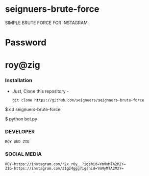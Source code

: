 # seignuers-brute-force
SIMPLE BRUTE FORCE FOR INSTAGRAM
# Password
# roy@zig


### Installation

- Just, Clone this repository -
  ```
  git clone https://github.com/seignuers/seignuers-brute-force
$ cd seignuers-brute-force

$ python bot.py
  
### DEVELOPER
```
ROY AND ZIG
```

### SOCIAL MEDIA
```
ROY-https://instagram.com/r2x_r0y__?igshid=YmMyMTA2M2Y=
ZIG-https://instagram.com/z1gz4ggg?igshid=YmMyMTA2M2Y=
```
